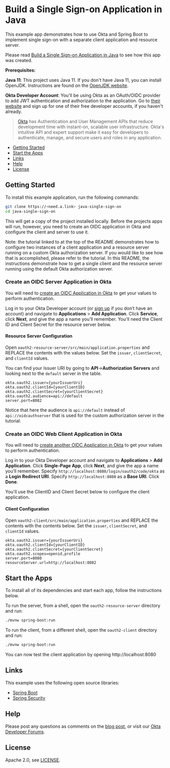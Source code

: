 # Build a Single Sign-on Application in Java
 
This example app demonstrates how to use Okta and Spring Boot to implement single sign-on with a separate client application and resource server.

Please read [Build a Single Sign-on Application in Java](https://developer.okta.com/blog/2020/01/29/java-single-sign-on) to see how this app was created.

**Prerequisites:** 

**Java 11**: This project uses Java 11. If you don't have Java 11, you can install OpenJDK. Instructions are found on the [OpenJDK website](https://openjdk.java.net/install/).

**Okta Developer Account**: You'll be using Okta as an OAuth/OIDC provider to add JWT authentication and authorization to the application. Go to [their website](https://developer.okta.com/signup/) and sign up for one of their free developer accounts, if you haven't already.

> [Okta](https://developer.okta.com/) has Authentication and User Management APIs that reduce development time with instant-on, scalable user infrastructure. Okta's intuitive API and expert support make it easy for developers to authenticate, manage, and secure users and roles in any application.

* [Getting Started](#getting-started)
* [Start the Apps](#start-the-apps)
* [Links](#links)
* [Help](#help)
* [License](#license)

## Getting Started

To install this example application, run the following commands:

```bash
git clone https://<need.a.link> java-single-sign-on
cd java-single-sign-on
```

This will get a copy of the project installed locally. Before the projects apps will run, however, you need to create an OIDC application in Okta and configure the client and server to use it.

Note: the tutorial linked to at the top of the README demonstrates how to configure two instances of a client application and a resource server running on a custom Okta authorization server. If you would like to see how that is accomplished, please refer to the tutorial. In this README, the instructions demonstrate how to get a single client and the resource server running using the default Okta authorization server. 

### Create an OIDC Server Application in Okta

You will need to [create an OIDC Application in Okta](http://need.a.link) to get your values to perform authentication. 

Log in to your Okta Developer account (or [sign up](https://developer.okta.com/signup/) if you don’t have an account) and navigate to **Applications** > **Add Application**. Click **Service**, click **Next**, and give the app a name you’ll remember. You'll need the Client ID and Client Secret for the resource server below.

#### Resource Server Configuration

Open `oauth2-resource-server/src/main/application.properties` and REPLACE the contents with the values below. Set the `issuer`, `clientSecret`, and `clientId` values.

You can find your Issuer URI by going to **API**->**Authorization Servers** and looking next to the `default` server in the table.

```properties
okta.oauth2.issuer={yourIssuerUri}
okta.oauth2.clientId={yourClientID}
okta.oauth2.clientSecret={yourClientSecret}
okta.oauth2.audience=api://default
server.port=8082
```

Notice that here the audience is `api://default` instead of `api://oidcauthserver` that is used for the custom authorization server in the tutorial.

### Create an OIDC Web Client Application in Okta

You will need to [create another OIDC Application in Okta](http://need.a.link) to get your values to perform authentication. 

Log in to your Okta Developer account and navigate to **Applications** > **Add Application**. Click **Single-Page App**, click **Next**, and give the app a name you’ll remember. Specify `http://localhost:8080/login/oauth2/code/okta` as a **Login Redirect URI**. Specify `http://localhost:8080` as a **Base URI**. Click **Done**. 

You'll use the ClientID and Client Secret below to configure the client application.

#### Client Configuration

Open `oauth2-client/src/main/application.properties` and REPLACE the contents with the contents below. Set the `issuer`, `clientSecret`, and `clientId` values.

```properties
okta.oauth2.issuer={yourIssuerUri}
okta.oauth2.clientId={yourClientID}
okta.oauth2.clientSecret={yourClientSecret}
okta.oauth2.scopes=openid,profile
server.port=8080
resourceServer.url=http://localhost:8082
```

## Start the Apps

To install all of its dependencies and start each app, follow the instructions below.

To run the server, from a shell, open the `oauth2-resource-server` directory and run:
 
```bash
./mvnw spring-boot:run
```

To run the client, from a different shell, open the `oauth2-client` directory and run:
 
```bash
./mvnw spring-boot:run
```

You can now test the client application by opening http://localhost:8080

## Links

This example uses the following open source libraries:

* [Spring Boot](https://spring.io/projects/spring-boot)
* [Spring Security](https://spring.io/projects/spring-security)

## Help

Please post any questions as comments on the [blog post](https://developer.okta.com/blog/2020/01/29/java-single-sign-on), or visit our [Okta Developer Forums](https://devforum.okta.com/).

## License

Apache 2.0, see [LICENSE](LICENSE).
